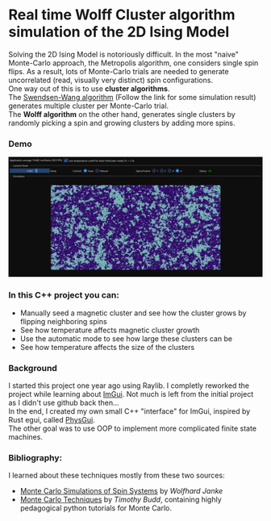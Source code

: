 # Real time Wolff Cluster algorithm simulation of the 2D Ising Model 

Solving the 2D Ising Model is notoriously difficult. In the most "naive" Monte-Carlo approach, the Metropolis algorithm, one considers single spin flips. As a result, lots of Monte-Carlo trials are needed to generate uncorrelated (read, visually very distinct) spin configurations. <br> One way out of this is to use **cluster algorithms**.<br>
The [Swendsen-Wang algorithm](https://github.com/so-groenen/swendsen_wang_ising) (Follow the link for some simulation result) generates multiple cluster per Monte-Carlo trial.<br>
The **Wolff algorithm** on the other hand, generates single clusters by randomly picking a spin and growing clusters by adding more spins. <br>

### Demo

[![Live demo](docs/screenshot.png)](https://so-groenen.github.io/wolff_cluster_algorithm_cpp/)


### In this C++ project you can:

* Manually seed a magnetic cluster and see how the cluster grows by flipping neighboring spins
* See how temperature affects magnetic cluster growth
* Use the automatic mode to see how large these clusters can be
* See how temperature affects the size of the clusters

### Background

I started this project one year ago using Raylib. I completly reworked the project while learning about [ImGui](https://github.com/ocornut/imgui). Not much is left from the initial project as I didn't use github back then...<br>
In the end, I created my own small C++ "interface" for ImGui, inspired by Rust egui, called [PhysGui](https://github.com/so-groenen/physgui).<br> The other goal was to use OOP to implement more complicated finite state machines.

### Bibliography:

I learned about these techniques mostly from these two sources:

* [Monte Carlo Simulations of Spin Systems](https://www.physik.uni-leipzig.de/~janke/Paper/spinmc.pdf) by *Wolfhard Janke*
* [Monte Carlo Techniques](https://hef.ru.nl/~tbudd/mct/lectures/cluster_algorithms.html) by *Timothy Budd*, containing highly pedagogical python tutorials for Monte Carlo.  